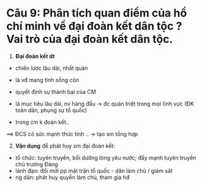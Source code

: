 # Câu 9: Phân tích quan điểm của hồ chí minh về đại đoàn kết dân tộc ? Vai trò của đại đoàn kết dân tộc.

1. **Đại đoàn kết dt**
- chiến lược lâu dài, nhất quán
- là vđ mang tính sống còn
- quyết định sự thành bại của CM

- là mục tiêu lâu dài, nv hàng đầu
-> đc quán triệt trong mọi lĩnh vực
(ĐK toàn dân, phụng sự tổ quốc)
- trong cm k đoàn kết..

==> ĐCS có sức mạnh thức tỉnh .. -> tạo sm tổng hợp

2. **Vận dụng**
để phát huy sm đại đoàn kết:
- tổ chức: tuyên truyền, bồi dưỡng lòng yêu nước; đẩy mạnh tuyên truyền chủ trương Đảng
- lãnh đạo: đổi mới pp mặt trận tổ quốc - dân làm chủ / giám sát
- ng dân: phát huy quyền làm chủ, tham gia hđ
